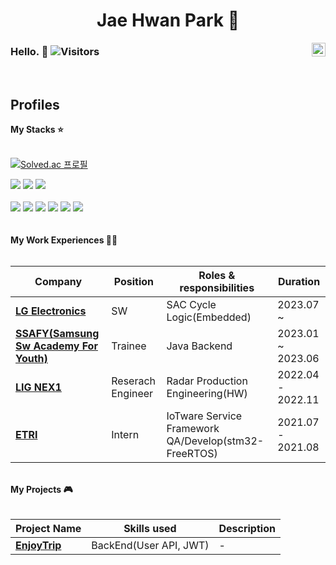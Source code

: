 <div align='center'><h1>Jae Hwan Park 🙂</h1></div>
<div align="center">
<a href="https://www.linkedin.com/in/gogogosing" target="_blank" rel="nofollow"><img align="right" alt="Jaehwan's Linkdein" width="22px" src="https://img.icons8.com/color/48/000000/linkedin-2--v2.png" /></a>
</div>

### Hello.  👋  ![Visitors](https://api.visitorbadge.io/api/visitors?path=https%3A%2F%2Fgithub.com%2FEstablers&label=Visitors&countColor=%23263759&style=flat)

<br />

## Profiles
<summary><b> My Stacks ⭐</b></summary> 
<br>

[![Solved.ac
프로필](http://mazassumnida.wtf/api/mini/generate_badge?boj=establers)](https://solved.ac/establers)
<br>
<div>
<img src="https://img.shields.io/badge/C-A8B9CC?style=flat&logo=C&logoColor=white"/>
<img src="https://img.shields.io/badge/Embedded Systems-010101?style=flat&logo=amazonec2&logoColor=white"/>
<img src="https://img.shields.io/badge/Coverity-4d377b?style=flat&logo=verizon&logoColor=white"/>
</div>
<br>
<div>
<img src="https://img.shields.io/badge/Python-3776AB?style=flat&logo=Python&logoColor=white"/> 
<img src="https://img.shields.io/badge/Java-007396?style=flat&logo=Java&logoColor=white"/>
<img src="https://img.shields.io/badge/Spring-6DB33F?style=flat&logo=Spring&logoColor=white"/> 
<img src="https://img.shields.io/badge/Spring Boot-6DB33F?style=flat&logo=SpringBoot&logoColor=white"/> 
<img src="https://img.shields.io/badge/MySQL-4479A1?style=flat&logo=MySQL&logoColor=white"/>
<img src="https://img.shields.io/badge/Amazon EC2-FF9900?style=flat&logo=amazonec2&logoColor=white"/>
</div>
<br>
<br>
<!-- start work experience section -->
<summary><b> My Work Experiences 👨‍💼 </b></summary>
<br>
<table>
  <thead>
    <tr>
      <th>Company</th>
      <th>Position</th>
      <th>Roles & responsibilities</th>
      <th>Duration</th>
    </tr>
  </thead>
  <tbody>
     <tr>
      <td><b><a href="https://www.lge.com/">LG Electronics</a> </b></td>
      <td>SW</td>
      <td>SAC Cycle Logic(Embedded)</td>
      <td>2023.07 ~ </td>
    </tr>
    <tr>
      <td><b><a href="https://www.ssafy.com/">SSAFY(Samsung Sw Academy For Youth)</a> </b></td>
      <td>Trainee</td>
      <td>Java Backend</td>
      <td>2023.01 ~ 2023.06</td>
    </tr>
     <tr>
      <td><b><a href="https://www.lignex1.com/">LIG NEX1</a> </b></td>
      <td>Reserach Engineer</td>
      <td>Radar Production Engineering(HW)</td>
      <td>2022.04 - 2022.11</td>
    </tr>
    <tr>
      <td><b><a href="https://www.etri.re.kr/intro.html">ETRI</a> </b></td>
      <td>Intern</td>
      <td>IoTware Service Framework QA/Develop(stm32-FreeRTOS)</td>
      <td>2021.07 - 2021.08</td>
    </tr>
  </tbody>
</table>
<!-- end work experience section -->

<!-- start work project section -->
<br>
<summary><b> My Projects 🎮</b></summary>
<br>
<table>
  <thead>
    <tr>
      <th>Project Name</th>
      <th>Skills used</th>
      <th>Description</th>
    </tr>
  </thead>
  <tbody>
    <tr>
      <td><b><a href='https://github.com/Establers/enjoytrip-semi'>EnjoyTrip</a></b></td>
      <td>BackEnd(User API, JWT)</td>
      <td>-</td>
    </tr>
  </tbody>
</table>
<br>




